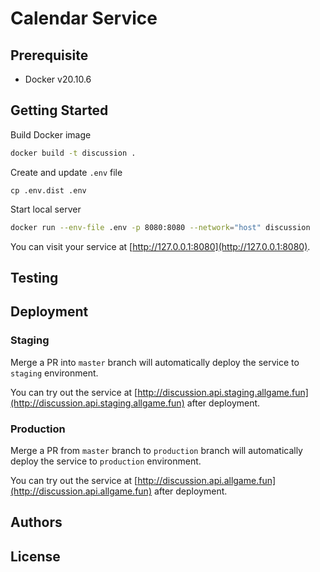 # Calendar Service

## Prerequisite

- Docker v20.10.6

## Getting Started

Build Docker image

```bash
docker build -t discussion .
```

Create and update `.env` file

```
cp .env.dist .env
```

Start local server

```bash
docker run --env-file .env -p 8080:8080 --network="host" discussion
```

You can visit your service at [http://127.0.0.1:8080](http://127.0.0.1:8080).

## Testing

## Deployment

### Staging

Merge a PR into `master`  branch will automatically deploy the service to `staging` environment.

You can try out the service at [http://discussion.api.staging.allgame.fun](http://discussion.api.staging.allgame.fun) after deployment.

###  Production

Merge a PR from `master` branch to `production` branch will automatically deploy the service to `production` environment.

You can try out the service at [http://discussion.api.allgame.fun](http://discussion.api.allgame.fun) after deployment.

## Authors

## License
